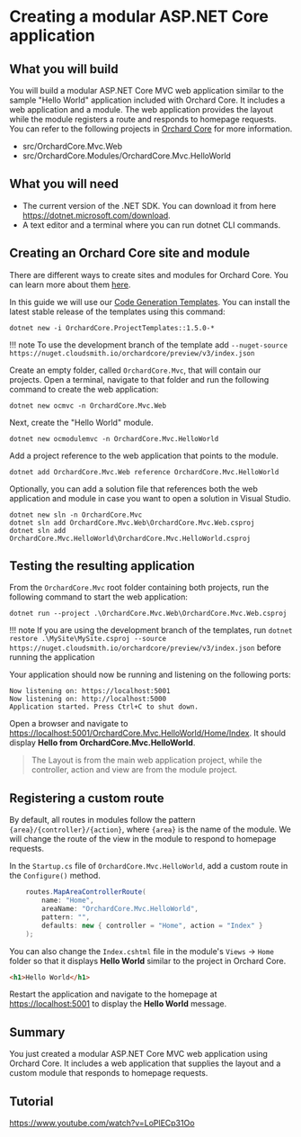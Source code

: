 # Creating a modular ASP.NET Core application

## What you will build

You will build a modular ASP.NET Core MVC web application similar to the sample "Hello World" application included with Orchard Core. It includes a web application and a module. The web application provides the layout while the module registers a route and responds to homepage requests. You can refer to the following projects in [Orchard Core](https://github.com/OrchardCMS/OrchardCore) for more information.

- src/OrchardCore.Mvc.Web
- src/OrchardCore.Modules/OrchardCore.Mvc.HelloWorld

## What you will need

- The current version of the .NET SDK. You can download it from here <https://dotnet.microsoft.com/download>.
- A text editor and a terminal where you can run dotnet CLI commands.

## Creating an Orchard Core site and module

There are different ways to create sites and modules for Orchard Core. You can learn more about them [here](../../getting-started/templates/README.md).

In this guide we will use our [Code Generation Templates](../../getting-started/templates/). You can install the latest stable release of the templates using this command:

```dotnet new -i OrchardCore.ProjectTemplates::1.5.0-*```

!!! note
    To use the development branch of the template add `--nuget-source https://nuget.cloudsmith.io/orchardcore/preview/v3/index.json`

Create an empty folder, called `OrchardCore.Mvc`, that will contain our projects. Open a terminal, navigate to that folder and run the following command to create the web application:

```dotnet new ocmvc -n OrchardCore.Mvc.Web```

Next, create the "Hello World" module.

```dotnet new ocmodulemvc -n OrchardCore.Mvc.HelloWorld```
 
Add a project reference to the web application that points to the module.

```dotnet add OrchardCore.Mvc.Web reference OrchardCore.Mvc.HelloWorld```

Optionally, you can add a solution file that references both the web application and module in case you want to open a solution in Visual Studio.

```
dotnet new sln -n OrchardCore.Mvc
dotnet sln add OrchardCore.Mvc.Web\OrchardCore.Mvc.Web.csproj
dotnet sln add OrchardCore.Mvc.HelloWorld\OrchardCore.Mvc.HelloWorld.csproj
```

## Testing the resulting application

From the `OrchardCore.Mvc` root folder containing both projects, run the following command to start the web application:

`dotnet run --project .\OrchardCore.Mvc.Web\OrchardCore.Mvc.Web.csproj`

!!! note
    If you are using the development branch of the templates, run `dotnet restore .\MySite\MySite.csproj --source https://nuget.cloudsmith.io/orchardcore/preview/v3/index.json` before running the application

Your application should now be running and listening on the following ports:

```
Now listening on: https://localhost:5001
Now listening on: http://localhost:5000
Application started. Press Ctrl+C to shut down.
```

Open a browser and navigate to <https://localhost:5001/OrchardCore.Mvc.HelloWorld/Home/Index>. It should display __Hello from OrchardCore.Mvc.HelloWorld__.

> The Layout is from the main web application project, while the controller, action and view are from the module project.

## Registering a custom route

By default, all routes in modules follow the pattern `{area}/{controller}/{action}`, where `{area}` is the name of the module. We will change the route of the view in the module to respond to homepage requests.

In the `Startup.cs` file of `OrchardCore.Mvc.HelloWorld`, add a custom route in the `Configure()` method.

```csharp
    routes.MapAreaControllerRoute(
        name: "Home",
        areaName: "OrchardCore.Mvc.HelloWorld",
        pattern: "",
        defaults: new { controller = "Home", action = "Index" }
    );
```

You can also change the `Index.cshtml` file in the module's `Views` -> `Home` folder so that it displays __Hello World__ similar to the project in Orchard Core.

```html
<h1>Hello World</h1>
```

Restart the application and navigate to the homepage at <https://localhost:5001> to display the __Hello World__ message.

## Summary

You just created a modular ASP.NET Core MVC web application using Orchard Core. It includes a web application that supplies the layout and a custom module that responds to homepage requests.

## Tutorial

<https://www.youtube.com/watch?v=LoPlECp31Oo>
